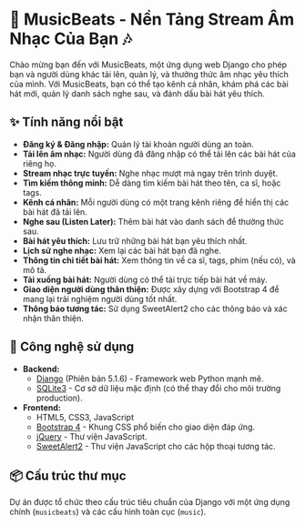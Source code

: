 # 🎵 MusicBeats - Nền Tảng Stream Âm Nhạc Của Bạn 🎶



Chào mừng bạn đến với MusicBeats, một ứng dụng web Django cho phép bạn và người dùng khác tải lên, quản lý, và thưởng thức âm nhạc yêu thích của mình. Với MusicBeats, bạn có thể tạo kênh cá nhân, khám phá các bài hát mới, quản lý danh sách nghe sau, và đánh dấu bài hát yêu thích.

## ✨ Tính năng nổi bật

*   **Đăng ký & Đăng nhập:** Quản lý tài khoản người dùng an toàn.
*   **Tải lên âm nhạc:** Người dùng đã đăng nhập có thể tải lên các bài hát của riêng họ.
*   **Stream nhạc trực tuyến:** Nghe nhạc mượt mà ngay trên trình duyệt.
*   **Tìm kiếm thông minh:** Dễ dàng tìm kiếm bài hát theo tên, ca sĩ, hoặc tags.
*   **Kênh cá nhân:** Mỗi người dùng có một trang kênh riêng để hiển thị các bài hát đã tải lên.
*   **Nghe sau (Listen Later):** Thêm bài hát vào danh sách để thưởng thức sau.
*   **Bài hát yêu thích:** Lưu trữ những bài hát bạn yêu thích nhất.
*   **Lịch sử nghe nhạc:** Xem lại các bài hát bạn đã nghe.
*   **Thông tin chi tiết bài hát:** Xem thông tin về ca sĩ, tags, phim (nếu có), và mô tả.
*   **Tải xuống bài hát:** Người dùng có thể tải trực tiếp bài hát về máy.
*   **Giao diện người dùng thân thiện:** Được xây dựng với Bootstrap 4 để mang lại trải nghiệm người dùng tốt nhất.
*   **Thông báo tương tác:** Sử dụng SweetAlert2 cho các thông báo và xác nhận thân thiện.

## 🚀 Công nghệ sử dụng

*   **Backend:**
    *   [Django](https://www.djangoproject.com/) (Phiên bản 5.1.6) - Framework web Python mạnh mẽ.
    *   [SQLite3](https://www.sqlite.org/index.html) - Cơ sở dữ liệu mặc định (có thể thay đổi cho môi trường production).
*   **Frontend:**
    *   HTML5, CSS3, JavaScript
    *   [Bootstrap 4](https://getbootstrap.com/docs/4.6/getting-started/introduction/) - Khung CSS phổ biến cho giao diện đáp ứng.
    *   [jQuery](https://jquery.com/) - Thư viện JavaScript.
    *   [SweetAlert2](https://sweetalert2.github.io/) - Thư viện JavaScript cho các hộp thoại tương tác.

## 📦 Cấu trúc thư mục

Dự án được tổ chức theo cấu trúc tiêu chuẩn của Django với một ứng dụng chính (`musicbeats`) và các cấu hình toàn cục (`music`).
